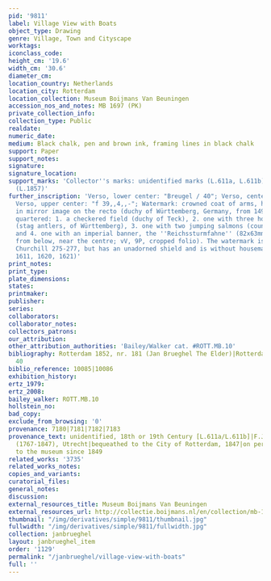 ```yaml
---
pid: '9811'
label: Village View with Boats
object_type: Drawing
genre: Village, Town and Cityscape
worktags:
iconclass_code:
height_cm: '19.6'
width_cm: '30.6'
diameter_cm:
location_country: Netherlands
location_city: Rotterdam
location_collection: Museum Boijmans Van Beuningen
accession_nos_and_notes: MB 1697 (PK)
private_collection_info:
collection_type: Public
realdate:
numeric_date:
medium: Black chalk, pen and brown ink, framing lines in black chalk
support: Paper
support_notes:
signature:
signature_location:
support_marks: 'Collector''s marks: unidentified marks (L.611a, L.611b), Museum Boymans
  (L.1857)'
further_inscription: 'Verso, lower center: "Breugel / 40"; Verso, center right: "N13";
  Verso, upper center: "f 39,,4,,-"; Watermark: crowned coat of arms, here viewed
  in mirror image on the recto (duchy of Württemberg, Germany, from 1495 to 1707),
  quartered: 1. a checkered field (duchy of Teck), 2. one with three horizontal objects
  (stag antlers, of Württemberg), 3. one with two jumping salmons (county of Mömpelgard)
  and 4. one with an imperial banner, the ''Reichssturmfahne'' (82x63mm, between P3-6
  from below, near the centre; vV, 9P, cropped folio). The watermark is similar to
  Churchill 275-277, but has an unadorned shield and is without housemarks below (doc.
  1611, 1620, 1621)'
print_notes:
print_type:
plate_dimensions:
states:
printmaker:
publisher:
series:
collaborators:
collaborator_notes:
collectors_patrons:
our_attribution:
other_attribution_authorities: 'Bailey/Walker cat. #ROTT.MB.10'
bibliography: Rotterdam 1852, nr. 181 (Jan Brueghel The Elder)|Rotterdam 1869, nr.
  40
biblio_reference: 10085|10086
exhibition_history:
ertz_1979:
ertz_2008:
bailey_walker: ROTT.MB.10
hollstein_no:
bad_copy:
exclude_from_browsing: '0'
provenance: 7180|7181|7182|7183
provenance_text: unidentified, 18th or 19th Century [L.611a/L.611b]|F.J.O. Boijmans
  (1767-1847), Utrecht|bequeathed to the City of Rotterdam, 1847|on permanent loan
  to the museum since 1849
related_works: '3735'
related_works_notes:
copies_and_variants:
curatorial_files:
general_notes:
discussion:
external_resources_title: Museum Boijmans Van Beuningen
external_resources_url: http://collectie.boijmans.nl/en/collection/mb-1697-(pk)
thumbnail: "/img/derivatives/simple/9811/thumbnail.jpg"
fullwidth: "/img/derivatives/simple/9811/fullwidth.jpg"
collection: janbrueghel
layout: janbrueghel_item
order: '1129'
permalink: "/janbrueghel/village-view-with-boats"
full: ''
---
```

